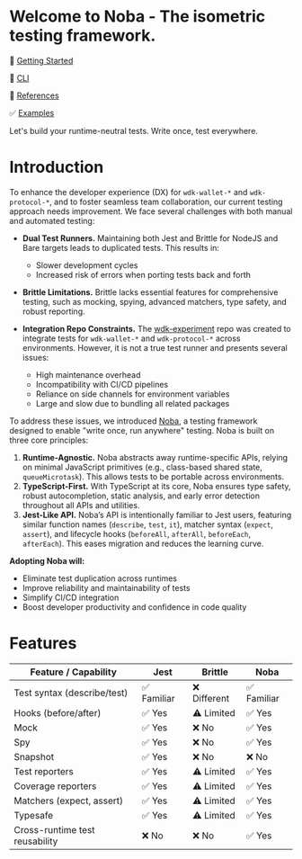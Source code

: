 # Welcome to Noba - The isometric testing framework.

🚀 [Getting Started](/sontuphan/noba/wiki/getting-started)

🤖 [CLI](/sontuphan/noba/wiki/cli)

📖 [References](/sontuphan/noba/wiki/references)

✅ [Examples](/sontuphan/noba/tree/master/tests)

Let's build your runtime-neutral tests. Write once, test everywhere.

# Introduction

To enhance the developer experience (DX) for `wdk-wallet-*` and `wdk-protocol-*`, and to foster seamless team collaboration, our current testing approach needs improvement. We face several challenges with both manual and automated testing:

- **Dual Test Runners.** Maintaining both Jest and Brittle for NodeJS and Bare targets leads to duplicated tests. This results in:

  - Slower development cycles
  - Increased risk of errors when porting tests back and forth

- **Brittle Limitations.** Brittle lacks essential features for comprehensive testing, such as mocking, spying, advanced matchers, type safety, and robust reporting.

- **Integration Repo Constraints.** The [wdk-experiment](https://github.com/claudiovb/wdk-experiments) repo was created to integrate tests for `wdk-wallet-*` and `wdk-protocol-*` across environments. However, it is not a true test runner and presents several issues:
  - High maintenance overhead
  - Incompatibility with CI/CD pipelines
  - Reliance on side channels for environment variables
  - Large and slow due to bundling all related packages

To address these issues, we introduced [Noba](https://github.com/sontuphan/noba), a testing framework designed to enable "write once, run anywhere" testing. Noba is built on three core principles:

1. **Runtime-Agnostic.** Noba abstracts away runtime-specific APIs, relying on minimal JavaScript primitives (e.g., class-based shared state, `queueMicrotask`). This allows tests to be portable across environments.
2. **TypeScript-First.** With TypeScript at its core, Noba ensures type safety, robust autocompletion, static analysis, and early error detection throughout all APIs and utilities.
3. **Jest-Like API.** Noba’s API is intentionally familiar to Jest users, featuring similar function names (`describe`, `test`, `it`), matcher syntax (`expect`, `assert`), and lifecycle hooks (`beforeAll`, `afterAll`, `beforeEach`, `afterEach`). This eases migration and reduces the learning curve.

**Adopting Noba will:**

- Eliminate test duplication across runtimes
- Improve reliability and maintainability of tests
- Simplify CI/CD integration
- Boost developer productivity and confidence in code quality

# Features

| Feature / Capability           | Jest        | Brittle      | Noba        |
| ------------------------------ | ----------- | ------------ | ----------- |
| Test syntax (describe/test)    | ✅ Familiar | ❌ Different | ✅ Familiar |
| Hooks (before/after)           | ✅ Yes      | ⚠️ Limited   | ✅ Yes      |
| Mock                           | ✅ Yes      | ❌ No        | ✅ Yes      |
| Spy                            | ✅ Yes      | ❌ No        | ✅ Yes      |
| Snapshot                       | ✅ Yes      | ❌ No        | ❌ No       |
| Test reporters                 | ✅ Yes      | ⚠️ Limited   | ✅ Yes      |
| Coverage reporters             | ✅ Yes      | ⚠️ Limited   | ✅ Yes      |
| Matchers (expect, assert)      | ✅ Yes      | ⚠️ Limited   | ✅ Yes      |
| Typesafe                       | ✅ Yes      | ⚠️ Limited   | ✅ Yes      |
| Cross-runtime test reusability | ❌ No       | ❌ No        | ✅ Yes      |
